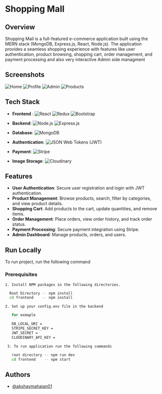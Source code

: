 
# Shopping Mall

## Overview

Shopping Mall is a full-featured e-commerce application built using the MERN stack (MongoDB, Express.js, React, Node.js). The application provides a seamless shopping experience with features like user authentication, product browsing, shopping cart, order management, and payment processing and also very interactive Admin side managment 

## Screenshots

![Home ](https://i.postimg.cc/m2rs4wDM/home.png)
![Profile](https://i.postimg.cc/MTYC2MJd/profile-Page.png)
![Admin](https://i.postimg.cc/Fzs29r9m/Admin-Dashboard.png)
![Products](https://i.postimg.cc/BbYRbr6F/product-page.png)

## Tech Stack

- **Frontend** : <img alt="React" src="https://img.shields.io/badge/React-61DAFB?style=for-the-badge&logo=react&logoColor=white"/> <img alt="Redux" src="https://img.shields.io/badge/Redux-764ABC?style=for-the-badge&logo=redux&logoColor=white"/> <img alt="Bootstrap" src="https://img.shields.io/badge/Bootstrap-563D7C?style=for-the-badge&logo=bootstrap&logoColor=white"/>

- **Backend**:  <img alt="Node.js" src="https://img.shields.io/badge/Node.js-339933?style=for-the-badge&logo=nodedotjs&logoColor=white"/> <img alt="Express.js" src="https://img.shields.io/badge/Express.js-000000?style=for-the-badge&logo=express&logoColor=white"/>

- **Database**:  <img alt="MongoDB" src="https://img.shields.io/badge/MongoDB-47A248?style=for-the-badge&logo=mongodb&logoColor=white"/>

- **Authentication**:  <img alt="JSON Web Tokens (JWT)" src="https://img.shields.io/badge/JSON_Web_Tokens-000000?style=for-the-badge&logo=json-web-tokens&logoColor=white"/>

- **Payment**:  <img alt="Stripe" src="https://img.shields.io/badge/Stripe-008CDD?style=for-the-badge&logo=stripe&logoColor=white"/>

- **Image Storage**:  <img alt="Cloudinary" src="https://img.shields.io/badge/Cloudinary-4285F4?style=for-the-badge&logo=cloudinary&logoColor=white"/>




## Features
- **User Authentication**: Secure user registration and login with JWT authentication.
- **Product Management**: Browse products, search, filter by categories, and view product details.
- **Shopping Cart**: Add products to the cart, update quantities, and remove items.
- **Order Management**: Place orders, view order history, and track order status.
- **Payment Processing**: Secure payment integration using Stripe.
- **Admin Dashboard**: Manage products, orders, and users.
## Run Locally

To run project, run the following command

### Prerequisites

    1. Install NPM packages in the following directories.


```bash
  Root Directory -- npm install
  cd frontend    -- npm install
```
    2. Set up your config.env file in the backend 
```bash
   for exmaple 

   DB_LOCAL_URI = 
   STRIPE_SECRET_KEY = 
   JWT_SECRET = 
   CLOUDINARY_API_KEY = 
```

     3. To run application run the following commands
```bash
   root directary -- npm run dev 
   cd frontend    -- npm start
```
## Authors

- [@akshaymahajan01](https://github.com/akshaymahajan01)
